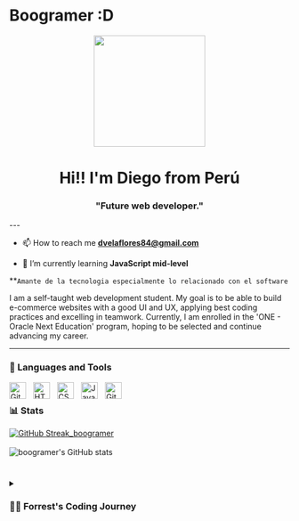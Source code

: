 # Boogramer :D
<div id="header" align="center">
    <img src="https://media.giphy.com/media/2IudUHdI075HL02Pkk/giphy.gif" width="200" />
    <h1 align="center">Hi!! I'm Diego from Perú</h1>
    <h3 align="center">"Future web developer."</h3>
</div>
---

- 📫 How to reach me **dvelaflores84@gmail.com**

- 🌱 I’m currently learning **JavaScript mid-level**

**`Amante de la tecnologia especialmente lo relacionado con el software`

I am a self-taught web development student. My goal is to be able to build e-commerce websites with a good UI and UX, applying best coding practices and excelling in teamwork. Currently, I am enrolled in the 'ONE - Oracle Next Education' program, hoping to be selected and continue advancing my career.

---

### 🧰 Languages and Tools
<img align="left" alt="Git" width="30px" style="padding-right:10px;" src="https://cdn.jsdelivr.net/gh/devicons/devicon/icons/git/git-original.svg" />
<img align="left" alt="HTML" width="30px" style="padding-right:10px;" src="https://cdn.jsdelivr.net/gh/devicons/devicon/icons/html5/html5-plain.svg" />
<img align="left" alt="CSS" width="30px" style="padding-right:10px;" src="https://cdn.jsdelivr.net/gh/devicons/devicon/icons/css3/css3-plain.svg" />
<img align="left" alt="JavaScript" width="30px" style="padding-right:10px;" src="https://cdn.jsdelivr.net/gh/devicons/devicon/icons/javascript/javascript-plain.svg" />
<img align="left" alt="GitHub" width="30px" style="padding-right:10px;" src="https://cdn.jsdelivr.net/gh/devicons/devicon/icons/github/github-original.svg" />
<br>

### 📊 Stats
[![GitHub Streak_boogramer](https://streak-stats.demolab.com?user=boogramer&theme=dracula&hide_border=true&exclude_days=Sun)](https://git.io/streak-stats)
<br><br>
![boogramer's GitHub stats](https://github-readme-stats.vercel.app/api?username=boogramer&theme=dracula&show_icons=true&hide=contribs,prs)
#

<details>
 <summary><h3>👨‍💻 Forrest's Coding Journey</h3></summary>
I began my journey towards web development by watching a video from a YouTuber named Dalto. At that moment, I became very interested in the workflow of a web developer. I am someone who rarely gets bored in front of a computer, regardless of the task. At that time, I was doing an internship in a different field that didn't completely convince me. Web development interests me because everything we know about the internet can be accessed from a mobile device, and seeing the potential that can be achieved with an interconnected system makes it even more appealing to me. It can involve creating apps for productivity, entertainment, or services. Currently, I am enrolled and in the selection process for the 'ONE - Oracle Next Education' program. I have high expectations for the future that this radical decision will lead me to.

